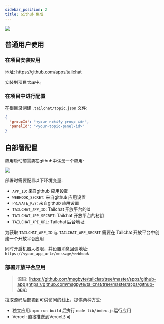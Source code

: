 ```yaml
---
sidebar_position: 2
title: Github 集成
---
```


![](/img/github-app/github-integration.excalidraw.png)

## 普通用户使用

### 在项目安装应用

地址: https://github.com/apps/tailchat

安装到项目仓库中。

### 在项目中进行配置

在根目录创建 `.tailchat/topic.json` 文件:
```json
{
  "groupId": "<your-notify-group-id>",
  "panelId": "<your-topic-panel-id>"
}
```

## 自部署配置


应用启动前需要在github中注册一个应用: 

![](/img/github-app/github-new-app.png)

部署时需要配置以下环境变量:
- `APP_ID`: 来自github 应用设置
- `WEBHOOK_SECRET`: 来自github 应用设置
- `PRIVATE_KEY`: 来自github 应用设置
- `TAILCHAT_APP_ID`: Tailchat 开放平台的id
- `TAILCHAT_APP_SECRET`: Tailchat 开放平台的秘钥
- `TAILCHAT_API_URL`: Tailchat 后台地址

为获取 `TAILCHAT_APP_ID` 与 `TAILCHAT_APP_SECRET` 需要在 Tailchat 开放平台中创建一个开放平台应用

同时开启机器人权限，并设置消息回调地址: `https://<your_app_url>/message/webhook`

### 部署开放平台应用

> 源码: [https://github.com/msgbyte/tailchat/tree/master/apps/github-app](https://github.com/msgbyte/tailchat/tree/master/apps/github-app)

拉取源码后部署到可供访问的线上，提供两种方式:

- 独立应用: `npm run build` 后执行 `node lib/index.js`运行应用
- Vercel: 直接推送到Vercel即可
